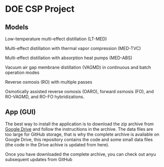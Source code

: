 # DOE CSP Project

## Models

Low-temperature multi-effect distillation (LT-MED)

Multi-effect distillation with thermal vapor compression (MED-TVC)

Multi-effect distillation with absorption heat pumps (MED-ABS)

Vacuum air gap membrane distillation (VAGMD) in continuous and batch operation modes

Reverse osmosis (RO) with multiple passes

Osmotically assisted reverse osmosis (OARO), forward osmosis (FO), and RO-VAGMD, and RO-FO hybridizations. 


## App (GUI)

The best way to install the application is to download the zip archive from [Google Drive](https://drive.google.com/drive/folders/15cv_CJjvoZmL_OHOqiR90T-2qIDxXUmx?usp=sharing) and follow the instrucitions in the archive. The data files are too large for GitHub storage, that is why the complete archive is available on Google Drive, this repository contains the code and some small data files (the code in the Drive achive is updated from here). 

Once you have downloaded the complete archive, you can check out anyu subsequent updates from GitHub


